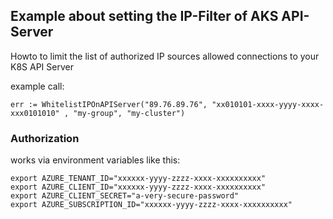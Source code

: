## Example about setting the IP-Filter of AKS API-Server

Howto to limit the list of authorized IP sources allowed connections to your K8S API Server


example call:

```
err := WhitelistIPOnAPIServer("89.76.89.76", "xx010101-xxxx-yyyy-xxxx-xxx0101010" , "my-group", "my-cluster")
```


### Authorization

works via environment variables like this:


```
export AZURE_TENANT_ID="xxxxxx-yyyy-zzzz-xxxx-xxxxxxxxxx"
export AZURE_CLIENT_ID="xxxxxx-yyyy-zzzz-xxxx-xxxxxxxxxx"
export AZURE_CLIENT_SECRET="a-very-secure-password"
export AZURE_SUBSCRIPTION_ID="xxxxxx-yyyy-zzzz-xxxx-xxxxxxxxxx"
```
